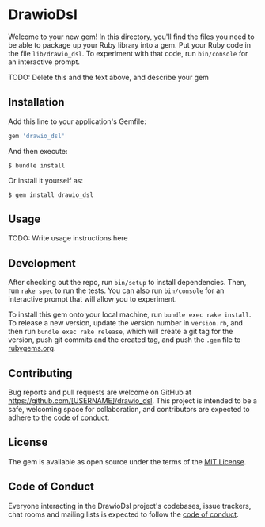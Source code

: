 # DrawioDsl

Welcome to your new gem! In this directory, you'll find the files you need to be able to package up your Ruby library into a gem. Put your Ruby code in the file `lib/drawio_dsl`. To experiment with that code, run `bin/console` for an interactive prompt.

TODO: Delete this and the text above, and describe your gem

## Installation

Add this line to your application's Gemfile:

```ruby
gem 'drawio_dsl'
```

And then execute:

    $ bundle install

Or install it yourself as:

    $ gem install drawio_dsl

## Usage

TODO: Write usage instructions here

## Development

After checking out the repo, run `bin/setup` to install dependencies. Then, run `rake spec` to run the tests. You can also run `bin/console` for an interactive prompt that will allow you to experiment.

To install this gem onto your local machine, run `bundle exec rake install`. To release a new version, update the version number in `version.rb`, and then run `bundle exec rake release`, which will create a git tag for the version, push git commits and the created tag, and push the `.gem` file to [rubygems.org](https://rubygems.org).

## Contributing

Bug reports and pull requests are welcome on GitHub at https://github.com/[USERNAME]/drawio_dsl. This project is intended to be a safe, welcoming space for collaboration, and contributors are expected to adhere to the [code of conduct](https://github.com/[USERNAME]/drawio_dsl/blob/master/CODE_OF_CONDUCT.md).

## License

The gem is available as open source under the terms of the [MIT License](https://opensource.org/licenses/MIT).

## Code of Conduct

Everyone interacting in the DrawioDsl project's codebases, issue trackers, chat rooms and mailing lists is expected to follow the [code of conduct](https://github.com/[USERNAME]/drawio_dsl/blob/master/CODE_OF_CONDUCT.md).
